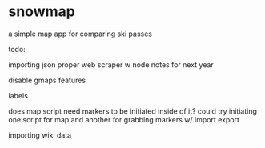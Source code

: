 # snowmap
a simple map app for comparing ski passes

todo:

importing json
proper web scraper w node
notes for next year

disable gmaps features

labels


does map script need markers to be initiated inside of it?
could try initiating one script for map and another for grabbing markers w/ import export

importing wiki data

